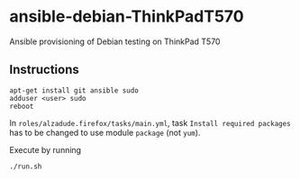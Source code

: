 # ansible-debian-ThinkPadT570
Ansible provisioning of Debian testing on ThinkPad T570

## Instructions

```
apt-get install git ansible sudo
adduser <user> sudo
reboot
```

In `roles/alzadude.firefox/tasks/main.yml`, task `Install required packages` has to be changed to use module `package` (not `yum`).

Execute by running

```
./run.sh
```

